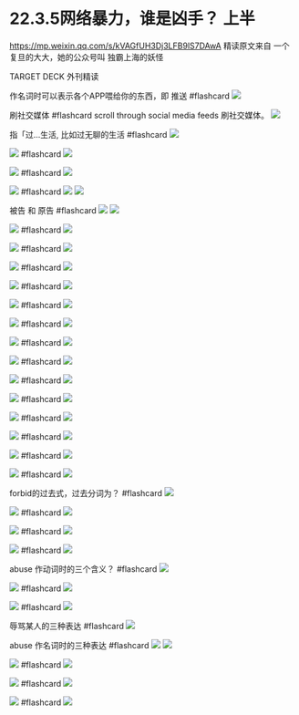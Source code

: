 # 22.3.5网络暴力，谁是凶手？ 上半

https://mp.weixin.qq.com/s/kVAGfUH3Dj3LFB9lS7DAwA
精读原文来自 一个复旦的大大，她的公众号叫 独霸上海的妖怪

TARGET DECK
外刊精读


 作名词时可以表示各个APP喂给你的东西，即  推送 #flashcard 
 ![](../photoofEnglishLearning/Pasted%20image%2020220305175214.png)
<!--ID: 1646492049084-->



 刷社交媒体 #flashcard 
 scroll through social media feeds 刷社交媒体。
 ![](../photoofEnglishLearning/Pasted%20image%2020220305175251.png)
<!--ID: 1646492049097-->





 指「过...生活, 比如过无聊的生活 #flashcard 
 ![](../photoofEnglishLearning/Pasted%20image%2020220305175356.png)
<!--ID: 1646492049109-->





![](../photoofEnglishLearning/Pasted%20image%2020220305223829.png) #flashcard 
![](../photoofEnglishLearning/Pasted%20image%2020220305223838.png)
<!--ID: 1646492049121-->





 ![](../photoofEnglishLearning/Pasted%20image%2020220305223853.png) #flashcard 
 ![](../photoofEnglishLearning/Pasted%20image%2020220305223859.png)
<!--ID: 1646492049133-->




 ![](../photoofEnglishLearning/Pasted%20image%2020220305224207.png) #flashcard 
 ![](../photoofEnglishLearning/Pasted%20image%2020220305224219.png)
 ![](../photoofEnglishLearning/Pasted%20image%2020220305224225.png)
<!--ID: 1646492049145-->



被告  和  原告 #flashcard 
![](../photoofEnglishLearning/Pasted%20image%2020220305224407.png)
![](../photoofEnglishLearning/Pasted%20image%2020220305224414.png)
<!--ID: 1646492049158-->




![](../photoofEnglishLearning/Pasted%20image%2020220305224630.png) #flashcard 
![](../photoofEnglishLearning/Pasted%20image%2020220305224643.png)
<!--ID: 1646492049170-->




![](../photoofEnglishLearning/Pasted%20image%2020220305224700.png) #flashcard 
![](../photoofEnglishLearning/Pasted%20image%2020220305224706.png)
<!--ID: 1646492049182-->







![](../photoofEnglishLearning/Pasted%20image%2020220305224716.png) #flashcard 
![](../photoofEnglishLearning/Pasted%20image%2020220305224725.png)
<!--ID: 1646492049193-->






![](../photoofEnglishLearning/Pasted%20image%2020220305224755.png) #flashcard 
![](../photoofEnglishLearning/Pasted%20image%2020220305224809.png)
<!--ID: 1646492049204-->






![](../photoofEnglishLearning/Pasted%20image%2020220305224825.png) #flashcard 
![](../photoofEnglishLearning/Pasted%20image%2020220305224834.png)
<!--ID: 1646492049216-->






![](../photoofEnglishLearning/Pasted%20image%2020220305225319.png) #flashcard 
![](../photoofEnglishLearning/Pasted%20image%2020220305225328.png)
<!--ID: 1646492049228-->




 ![](../photoofEnglishLearning/Pasted%20image%2020220305225345.png) #flashcard 
 ![](../photoofEnglishLearning/Pasted%20image%2020220305225403.png)
<!--ID: 1646492049240-->





 ![](../photoofEnglishLearning/Pasted%20image%2020220305225423.png) #flashcard 
 ![](../photoofEnglishLearning/Pasted%20image%2020220305225431.png)
<!--ID: 1646492515937-->





![](../photoofEnglishLearning/Pasted%20image%2020220305225620.png) #flashcard 
![](../photoofEnglishLearning/Pasted%20image%2020220305225635.png)
<!--ID: 1646492515949-->






![](../photoofEnglishLearning/Pasted%20image%2020220305225706.png) #flashcard 
![](../photoofEnglishLearning/Pasted%20image%2020220305225716.png)
<!--ID: 1646492515968-->




![](../photoofEnglishLearning/Pasted%20image%2020220305225751.png) #flashcard 
![](../photoofEnglishLearning/Pasted%20image%2020220305225800.png)
<!--ID: 1646492515979-->





![](../photoofEnglishLearning/Pasted%20image%2020220305225815.png) #flashcard 
![](../photoofEnglishLearning/Pasted%20image%2020220305225824.png)
<!--ID: 1646492515991-->







 ![](../photoofEnglishLearning/Pasted%20image%2020220305230111.png) #flashcard 
 ![](../photoofEnglishLearning/Pasted%20image%2020220305230117.png)
<!--ID: 1646492516003-->




 ![](../photoofEnglishLearning/Pasted%20image%2020220305230140.png) #flashcard 
 ![](../photoofEnglishLearning/Pasted%20image%2020220305230152.png)
<!--ID: 1646492516015-->



forbid的过去式，过去分词为？ #flashcard 
![](../photoofEnglishLearning/Pasted%20image%2020220305230234.png)
<!--ID: 1646492577830-->





![](../photoofEnglishLearning/Pasted%20image%2020220305230245.png) #flashcard 
![](../photoofEnglishLearning/Pasted%20image%2020220305230254.png)
<!--ID: 1646492577842-->




![](../photoofEnglishLearning/Pasted%20image%2020220305230525.png) #flashcard 
![](../photoofEnglishLearning/Pasted%20image%2020220305230533.png)
<!--ID: 1646527663630-->





![](../photoofEnglishLearning/Pasted%20image%2020220306084615.png) #flashcard 
![](../photoofEnglishLearning/Pasted%20image%2020220306084624.png)
<!--ID: 1646527663648-->





abuse 作动词时的三个含义？ #flashcard 
![](../photoofEnglishLearning/Pasted%20image%2020220306084739.png)
<!--ID: 1646527663666-->





![](../photoofEnglishLearning/Pasted%20image%2020220306084813.png) #flashcard 
![](../photoofEnglishLearning/Pasted%20image%2020220306084820.png)
<!--ID: 1646528544653-->






![](../photoofEnglishLearning/Pasted%20image%2020220306084848.png) #flashcard 
![](../photoofEnglishLearning/Pasted%20image%2020220306085403.png)
<!--ID: 1646528544665-->






辱骂某人的三种表达 #flashcard 
![](../photoofEnglishLearning/Pasted%20image%2020220306085428.png)
<!--ID: 1646528544677-->







abuse 作名词时的三种表达 #flashcard 
![](../photoofEnglishLearning/Pasted%20image%2020220306085545.png)
![](../photoofEnglishLearning/Pasted%20image%2020220306085558.png)
<!--ID: 1646528544688-->






![](../photoofEnglishLearning/Pasted%20image%2020220306085900.png) #flashcard 
![](../photoofEnglishLearning/Pasted%20image%2020220306085914.png)
<!--ID: 1646528544700-->





![](../photoofEnglishLearning/Pasted%20image%2020220306085928.png) #flashcard 
![](../photoofEnglishLearning/Pasted%20image%2020220306085934.png)
<!--ID: 1646528544711-->







![](../photoofEnglishLearning/Pasted%20image%2020220306090214.png) #flashcard 
![](../photoofEnglishLearning/Pasted%20image%2020220306090222.png)
<!--ID: 1646528544723-->
















 